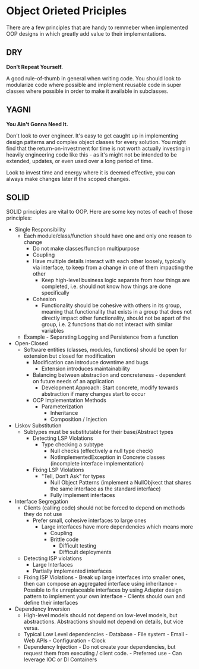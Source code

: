 # Object Orieted Priciples

There are a few principles that are handy to remmeber when implemented OOP designs in which greatly add value to their implementations.

## DRY

**Don't Repeat Yourself.**

A good rule-of-thumb in general when writing code. You should look to modularize code where possible and implement reusable code in super classes where possible in order to make it available in subclasses.

## YAGNI 

**You Ain't Gonna Need It.**

Don't look to over engineer. It's easy to get caught up in implementing design patterns and complex object classes for every solution. You might find that the return-on-investment for time is not worth actually investing in heavily engineering code like this - as it's might not be intended to be extended, updates, or even used over a long period of time.

Look to invest time and energy where it is deemed effective, you can always make changes later if the scoped changes.

## SOLID

SOLID principles are vital to OOP. Here are some key notes of each of those principles:

- Single Responsibility
  - Each module/class/function should have one and only one reason to change
	- Do not make classes/function multipurpose
	-  Coupling
	  - Have multiple details interact with each other loosely, typically via interface, to keep from a change in one of them impacting the other
		- Keep high-level business logic separate from how things are completed, i.e. should not know how things are done specifically
	- Cohesion
	  - Functionality should be cohesive with others in its group, meaning that functionality that exists in a group that does not directly impact other functionality, should not be apart of the group, i.e. 2 functions that do not interact with similar variables
  - Example - Separating Logging and Persistence from a function
- Open-Closed
  - Software entities (classes, modules, functions) should be open for extension but closed for modification
	  - Modification can introduce downtime and bugs
		- Extension introduces maintainability
	- Balancing between abstraction and concreteness - dependent on future needs of an application
	  - Development Approach: Start concrete, modify towards abstraction if many changes start to occur
	- OCP Implementation Methods
	  - Parameterization
		- Inheritance
		- Composition / Injection
- Liskov Substitution
  - Subtypes must be substitutable for their base/Abstract types
	- Detecting LSP Violations
	  - Type checking a subtype
		- Null checks (effectively a null type check)
		- NotImplementedException in Concrete classes (incomplete interface implementation)
	- Fixing LSP Violations
	  - "Tell, Don’t Ask" for types
		- Null Object Patterns (implement a NullObjkect that shares the same interface as the standard interface)
		- Fully implement interfaces
- Interface Segregation
  - Clients (calling code) should not be forced to depend on methods they do not use
	- Prefer small, cohesive interfaces to large ones
	  - Large interfaces have more dependencies which means more
		  - Coupling
	    - Brittle code
			- Difficult testing
			- Difficult deployments
  - Detecting ISP violations 
	  - Large Interfaces
    - Partially implemented interfaces
  - Fixing ISP Violations
		- Break up large interfaces into smaller ones, then can compose an aggregated interface using inheritance
		- Possible to fix unreplaceable interfaces by using Adapter design pattern to implement your own interface
		- Clients should own and define their interfaces 
- Dependency Inversion
  - High-level models should not depend on low-level models, but abstractions. Abstractions should not depend on details, but vice versa.
  - Typical Low Level dependencies
		- Database
		- File system
		- Email
		- Web APIs
		- Configuration
		- Clock
  - Dependency Injection
		- Do not create your dependencies, but request them from executing / client code.
		- Preferred use
		- Can leverage IOC or DI Containers
